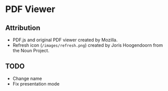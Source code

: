 # PDF Viewer



## Attribution

* PDF.js and original PDF viewer created by Mozilla.
* Refresh icon (`/images/refresh.png`) created by Joris Hoogendoorn from the Noun Project.

## TODO

* Change name
* Fix presentation mode
